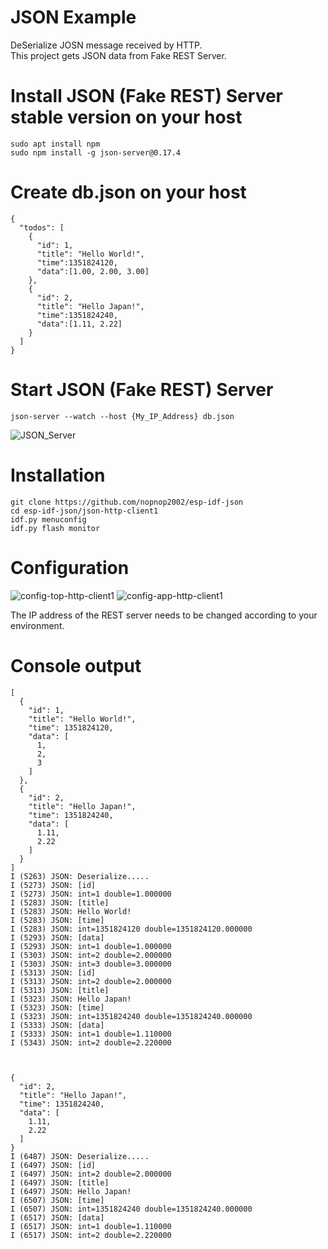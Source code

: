 # JSON Example

DeSerialize JOSN message received by HTTP.   
This project gets JSON data from Fake REST Server.   


# Install JSON (Fake REST) Server stable version on your host
```
sudo apt install npm
sudo npm install -g json-server@0.17.4

```

# Create db.json on your host
```
{
  "todos": [
    {
      "id": 1,
      "title": "Hello World!",
      "time":1351824120,
      "data":[1.00, 2.00, 3.00]
    },
    {
      "id": 2,
      "title": "Hello Japan!",
      "time":1351824240,
      "data":[1.11, 2.22]
    }
  ]
}
```

# Start JSON (Fake REST) Server
```
json-server --watch --host {My_IP_Address} db.json
```

![JSON_Server](https://user-images.githubusercontent.com/6020549/71557207-3320e700-2a86-11ea-9761-823007c4b370.jpg)


# Installation
```
git clone https://github.com/nopnop2002/esp-idf-json
cd esp-idf-json/json-http-client1
idf.py menuconfig
idf.py flash monitor
```

# Configuration
![config-top-http-client1](https://user-images.githubusercontent.com/6020549/167752001-36383f6a-17cd-44e1-9550-49883fc1d408.jpg)
![config-app-http-client1](https://user-images.githubusercontent.com/6020549/167751997-071eec15-36c6-4159-bcd1-850a605277fb.jpg)

The IP address of the REST server needs to be changed according to your environment.   

# Console output
```
[
  {
    "id": 1,
    "title": "Hello World!",
    "time": 1351824120,
    "data": [
      1,
      2,
      3
    ]
  },
  {
    "id": 2,
    "title": "Hello Japan!",
    "time": 1351824240,
    "data": [
      1.11,
      2.22
    ]
  }
]
I (5263) JSON: Deserialize.....
I (5273) JSON: [id]
I (5273) JSON: int=1 double=1.000000
I (5283) JSON: [title]
I (5283) JSON: Hello World!
I (5283) JSON: [time]
I (5283) JSON: int=1351824120 double=1351824120.000000
I (5293) JSON: [data]
I (5293) JSON: int=1 double=1.000000
I (5303) JSON: int=2 double=2.000000
I (5303) JSON: int=3 double=3.000000
I (5313) JSON: [id]
I (5313) JSON: int=2 double=2.000000
I (5313) JSON: [title]
I (5323) JSON: Hello Japan!
I (5323) JSON: [time]
I (5323) JSON: int=1351824240 double=1351824240.000000
I (5333) JSON: [data]
I (5333) JSON: int=1 double=1.110000
I (5343) JSON: int=2 double=2.220000



{
  "id": 2,
  "title": "Hello Japan!",
  "time": 1351824240,
  "data": [
    1.11,
    2.22
  ]
}
I (6487) JSON: Deserialize.....
I (6497) JSON: [id]
I (6497) JSON: int=2 double=2.000000
I (6497) JSON: [title]
I (6497) JSON: Hello Japan!
I (6507) JSON: [time]
I (6507) JSON: int=1351824240 double=1351824240.000000
I (6517) JSON: [data]
I (6517) JSON: int=1 double=1.110000
I (6517) JSON: int=2 double=2.220000

```
